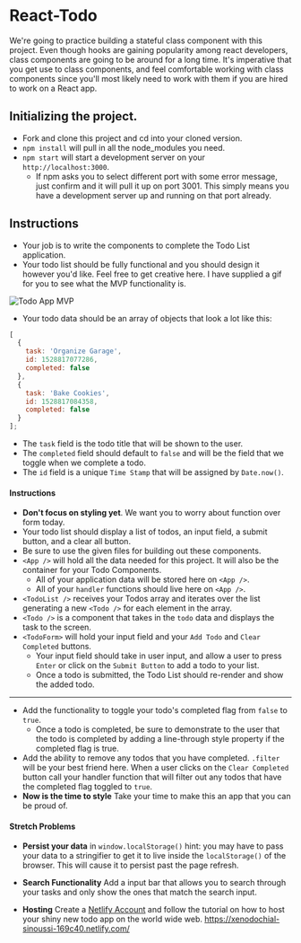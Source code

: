 # React-Todo

We're going to practice building a stateful class component with this project. Even though hooks are gaining popularity among react developers, class components are going to be around for a long time. It's imperative that you get use to class components, and feel comfortable working with class components since you'll most likely need to work with them if you are hired to work on a React app.

## Initializing the project.

- Fork and clone this project and cd into your cloned version.
- `npm install` will pull in all the node_modules you need.
- `npm start` will start a development server on your `http://localhost:3000`.
  - If npm asks you to select different port with some error message, just confirm and it will pull it up on port 3001. This simply means you have a development server up and running on that port already.

## Instructions

- Your job is to write the components to complete the Todo List application.
- Your todo list should be fully functional and you should design it however you'd like. Feel free to get creative here. I have supplied a gif for you to see what the MVP functionality is.

![Todo App MVP](todo.gif)

- Your todo data should be an array of objects that look a lot like this:

```js
[
  {
    task: 'Organize Garage',
    id: 1528817077286,
    completed: false
  },
  {
    task: 'Bake Cookies',
    id: 1528817084358,
    completed: false
  }
];
```

- The `task` field is the todo title that will be shown to the user.
- The `completed` field should default to `false` and will be the field that we toggle when we complete a todo.
- The `id` field is a unique `Time Stamp` that will be assigned by `Date.now()`.

#### Instructions

- **Don't focus on styling yet**. We want you to worry about function over form today.
- Your todo list should display a list of todos, an input field, a submit button, and a clear all button.
- Be sure to use the given files for building out these components.
- `<App />` will hold all the data needed for this project. It will also be the container for your Todo Components.
  - All of your application data will be stored here on `<App />`.
  - All of your `handler` functions should live here on `<App />`.
- `<TodoList />` receives your Todos array and iterates over the list generating a new `<Todo />` for each element in the array.
- `<Todo />` is a component that takes in the `todo` data and displays the task to the screen.
- `<TodoForm>` will hold your input field and your `Add Todo` and `Clear Completed` buttons.
  - Your input field should take in user input, and allow a user to press `Enter` or click on the `Submit Button` to add a todo to your list.
  - Once a todo is submitted, the Todo List should re-render and show the added todo.

---

- Add the functionality to toggle your todo's completed flag from `false` to `true`.
  - Once a todo is completed, be sure to demonstrate to the user that the todo is completed by adding a line-through style property if the completed flag is true.
- Add the ability to remove any todos that you have completed. `.filter` will be your best friend here. When a user clicks on the `Clear Completed` button call your handler function that will filter out any todos that have the completed flag toggled to `true`.
- **Now is the time to style** Take your time to make this an app that you can be proud of.

#### Stretch Problems

- **Persist your data** in `window.localStorage()` hint: you may have to pass your data to a stringifier to get it to live inside the `localStorage()` of the browser. This will cause it to persist past the page refresh.

- **Search Functionality** Add a input bar that allows you to search through your tasks and only show the ones that match the search input.

- **Hosting** Create a [Netlify Account](https://www.netlify.com/) and follow the tutorial on how to host your shiny new todo app on the world wide web.
https://xenodochial-sinoussi-169c40.netlify.com/
